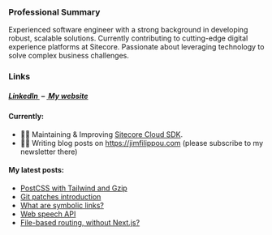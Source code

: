 ### Professional Summary

Experienced software engineer with a strong background in developing robust, scalable solutions. Currently contributing to cutting-edge digital experience platforms at Sitecore. Passionate about leveraging technology to solve complex business challenges.

### Links
<h5>
<a href="https://www.linkedin.com/in/jimfilippou">LinkedIn&nbsp;<a/> –
<a target="__blank" href="https://jimfilippou.com">&nbsp;My website<a/>
</h5>

#### Currently:

- 👨‍💻 Maintaining & Improving [Sitecore Cloud SDK](https://doc.sitecore.com/xmc/en/developers/sdk/latest/cloud-sdk/sitecore-cloud-sdk-for-javascript.html).
- ✍🏻 Writing blog posts on https://jimfilippou.com (please subscribe to my newsletter there)

#### My latest posts:

- [PostCSS with Tailwind and Gzip](https://jimfilippou.com/articles/2025/tailwind-and-gzip)
- [Git patches introduction](https://jimfilippou.com/articles/2024/git-patches-intro)
- [What are symbolic links?](https://jimfilippou.com/articles/2024/what-are-symbolic-links)
- [Web speech API](https://jimfilippou.com/articles/2024/web-speech-api)
- [File-based routing, without Next.js?](https://jimfilippou.com/articles/2024/file-based-routing-without-next-js)
